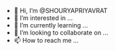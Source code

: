 - 👋 Hi, I’m @SHOURYAPRIYAVRAT
- 👀 I’m interested in ...
- 🌱 I’m currently learning ...
- 💞️ I’m looking to collaborate on ...
- 📫 How to reach me ...

<!---
SHOURYAPRIYAVRAT/SHOURYAPRIYAVRAT is a ✨ special ✨ repository because its `README.md` (this file) appears on your GitHub profile.
You can click the Preview link to take a look at your changes.
--->
